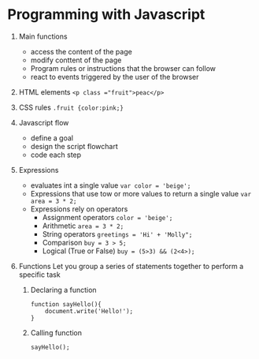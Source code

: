 # Programming with Javascript
1. Main functions
    - access the content of the page
    - modify conttent of the page
    - Program rules or instructions that the browser can follow
    - react to events triggered by the user of the browser

2. HTML elements
    ```<p class ="fruit">peac</p>```
3. CSS rules
    ```.fruit {color:pink;}```
4. Javascript flow
    - define a goal
    - design the script flowchart
    - code each step
4. Expressions
    - evaluates int a single value
        ```var color = 'beige';```
    - Expressions that use tow or more values to return a single value
        ```var area = 3 * 2;```
    - Expressions rely on operators
        - Assignment operators
            ```color = 'beige';```
        - Arithmetic
            ```area = 3 * 2;```
        - String operators
            ```greetings = 'Hi' + 'Molly";```
        - Comparison
            ```buy = 3 > 5;```
        - Logical (True or False)
            ```buy = (5>3) && (2<4>);```

5. Functions
    Let you group a series of statements together to perform a specific task
    1. Declaring a function
        ```
        function sayHello(){
            document.write('Hello!');
        }
        ```
    2. Calling function
        ```
        sayHello();
        ```

